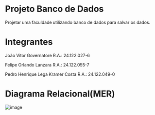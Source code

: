 # Projeto Banco de Dados
 Projetar uma faculdade utilizando banco de dados para salvar os dados.

# Integrantes
João Vitor Governatore R.A.: 24.122.027-6

Felipe Orlando Lanzara R.A.: 24.122.055-7

Pedro Henrique Lega Kramer Costa R.A.: 24.122.049-0

# Diagrama Relacional(MER)
![image](https://github.com/jvgoverna/Projeto-Banco-de-Dados/blob/main/Diagrama%20Relacional.png)
